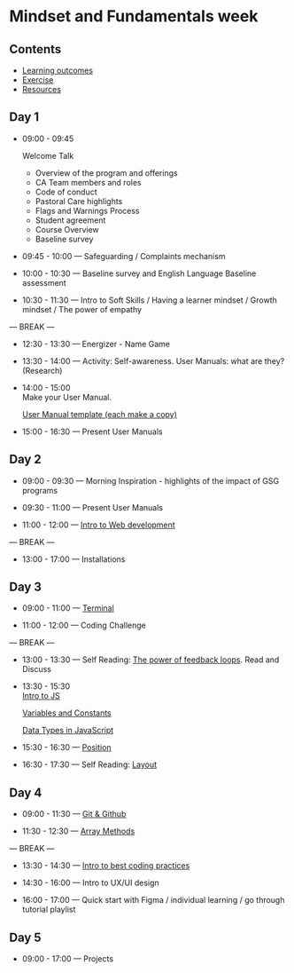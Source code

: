# Mindset and Fundamentals week

## Contents

- [Learning outcomes](./learning-outcomes.md)
- [Exercise](./exercise.md)
- [Resources](./resources.md)

## Day 1

- 09:00 - 09:45 <br>

  Welcome Talk

  - Overview of the program and offerings
  - CA Team members and roles
  - Code of conduct
  - Pastoral Care highlights
  - Flags and Warnings Process
  - Student agreement
  - Course Overview
  - Baseline survey

- 09:45 - 10:00 — Safeguarding / Complaints mechanism

- 10:00 - 10:30 — Baseline survey and English Language Baseline assessment

- 10:30 - 11:30 — Intro to Soft Skills / Having a learner mindset / Growth mindset / The power of empathy

— BREAK —

- 12:30 - 13:30 — Energizer - Name Game

- 13:30 - 14:00 — Activity: Self-awareness. User Manuals: what are they? (Research)

- 14:00 - 15:00 <br>
Make your User Manual.

  [User Manual template (each make a copy)](https://docs.google.com/presentation/d/1mDvdc-kukWBC8V3-iJQJpo2SQDUYadoF/edit#slide=id.p1)

- 15:00 - 16:30 — Present User Manuals
  
## Day 2

- 09:00 - 09:30 — Morning Inspiration - highlights of the impact of GSG programs

- 09:30 - 11:00 — Present User Manuals

- 11:00 - 12:00 — [Intro to Web development](intro-to-web.md)
  
— BREAK —

- 13:00 - 17:00 — Installations

## Day 3


- 09:00 - 11:00 — [Terminal](./terminal-ws)

- 11:00 - 12:00 — Coding Challenge

— BREAK —

- 13:00 - 13:30 — Self Reading: [The power of feedback loops](https://medium.com/@lucamezzalira/the-power-of-feedback-loops-f8e27e8ac25f). Read and Discuss

- 13:30 - 15:30 <br>
[Intro to JS](https://github.com/GSG-CA/Coding-Foundations-course/blob/master/coursebook/Week%2004/session-08/intro-to-js.md)

  [Variables and Constants](https://github.com/GSG-CA/Coding-Foundations-course/blob/master/coursebook/Week%2004/session-08/variables-and-constants.md)

  [Data Types in JavaScript](https://github.com/GSG-CA/Coding-Foundations-course/blob/master/coursebook/Week%2004/session-08/data-types.md)

- 15:30 - 16:30 — [Position](https://github.com/GSG-CA/Coding-Foundations-course/blob/ec214c4fb391a8f0fe9f8d02b885763cca398863/coursebook/Week%2002/session-04/position.md)

- 16:30 - 17:30 — Self Reading: [Layout](https://github.com/GSG-CA/Coding-Foundations-course/blob/master/coursebook/Week%2002/session-04/layout.md)

## Day 4

- 09:00 - 11:30 — [Git & Github](./git-and-github-ws)

- 11:30 - 12:30 — [Array Methods](https://github.com/GSG-CA/Coding-Foundations-course/blob/master/coursebook/Week%2005/session-13/array-methods.md)

— BREAK —

- 13:30 - 14:30 — [Intro to best coding practices](https://docs.google.com/presentation/d/1INJdi77Lcdrnf-vwfGzibnHpuR0hzCF-B_sqnPIKBME/edit#slide=id.p)

- 14:30 - 16:00 — Intro to UX/UI design

- 16:00 - 17:00 — Quick start with Figma / individual learning / go through tutorial playlist

## Day 5
- 09:00 - 17:00 — Projects

